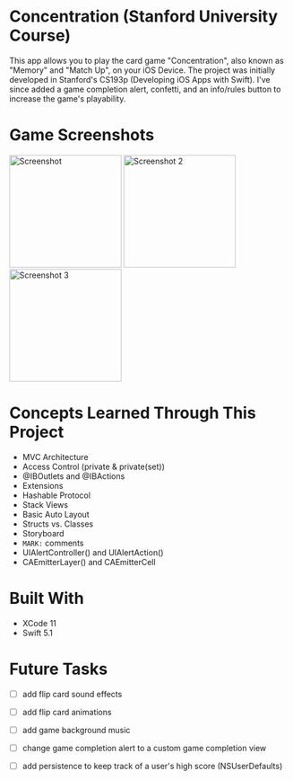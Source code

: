 # Concentration (Stanford University Course)

This app allows you to play the card game "Concentration", also known as "Memory" and "Match Up", on your iOS Device. The project was initially developed in Stanford's CS193p (Developing iOS Apps with Swift). I've since added a game completion alert, confetti, and an info/rules button to increase the game's playability. 

# Game Screenshots
<img src="https://user-images.githubusercontent.com/28976325/71538580-8dda0780-28fb-11ea-8d13-f3c7993991dd.jpeg"
	title="Screenshot" width="200" />
<img src="https://user-images.githubusercontent.com/28976325/71538646-751e2180-28fc-11ea-91ce-80893bf2743b.jpeg" title="Screenshot 2" width="200" />
<img src="https://user-images.githubusercontent.com/28976325/71538675-ffff1c00-28fc-11ea-8123-bceb0a1e6c36.jpeg"
	title="Screenshot 3" width="200" />

# Concepts Learned Through This Project
- MVC Architecture
- Access Control (private & private(set))
- @IBOutlets and @IBActions
- Extensions
- Hashable Protocol
- Stack Views
- Basic Auto Layout
- Structs vs. Classes
- Storyboard
- `MARK:` comments
- UIAlertController() and UIAlertAction()
- CAEmitterLayer() and CAEmitterCell

# Built With
- XCode 11
- Swift 5.1

# Future Tasks
- [ ] add flip card sound effects
- [ ] add flip card animations
- [ ] add game background music
- [ ] change game completion alert to a custom game completion view
- [ ] add persistence to keep track of a user's high score (NSUserDefaults)

